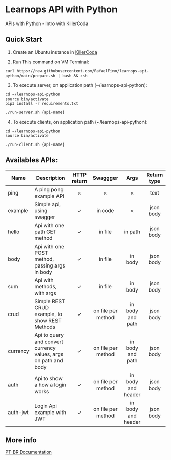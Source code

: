 # Learnops API with Python
APIs with Python - Intro with KillerCoda

## Quick Start
1. Create an Ubuntu instance in [KillerCoda](https://killercoda.com/playgrounds/scenario/ubuntu)

2. Run This command on VM Terminal:
```
curl https://raw.githubusercontent.com/RafaelFino/learnops-api-python/main/prepare.sh | bash && zsh
```

3. To execute server, on application path (~/learnops-api-python):
```
cd ~/learnops-api-python
source bin/activate
pip3 install -r requirements.txt

./run-server.sh {api-name}
```

4. To execute clients, on application path (~/learnops-api-python):
```
cd ~/learnops-api-python
source bin/activate

./run-client.sh {api-name}
```

## Availables APIs:
| Name | Description | HTTP return | Swaggger | Args | Return type |
|-|-|:-:|:-:|:-:|:-:|
| ping | A ping pong example API | &#x10102; | &#x10102; | &#x10102; | text |
| example | Simple api, using swagger | &#x2713; | in code | &#x10102; | json body |
| hello | Api with one path GET method | &#x2713; | in file | in path | json body |
| body | Api with one POST method, passing args in body | &#x2713; | in file | in body | json body |
| sum | Api with methods, with args | &#x2713; | in file | in body | json body |
| crud | Simple REST CRUD example, to show REST Methods | &#x2713; | on file per method | in body and path | json body |
| currency | Api to query and convert currency values, args on path and body | &#x2713; | on file per method | in body and path | json body |
| auth | Api to show a how a login works | &#x2713; | on file per method | in body and header | json body |
| auth-jwt | Login Api example with JWT | &#x2713; | on file per method | in body and header | json body |

## More info
[PT-BR Documentation](https://github.com/RafaelFino/learnops-api-python/blob/main/doc/index-PT-BR.md)
